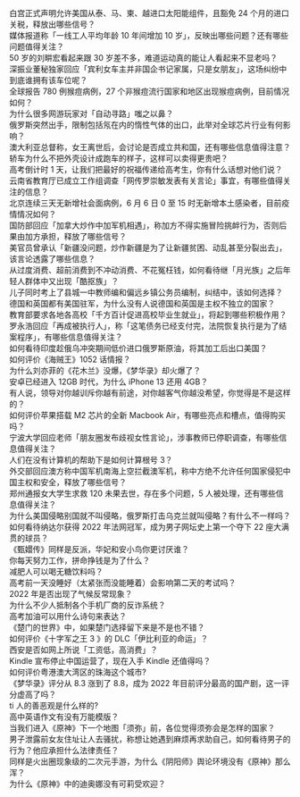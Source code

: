 白宫正式声明允许美国从泰、马、柬、越进口太阳能组件，且豁免 24 个月的进口关税，释放出哪些信号？  
媒体报道称「一线工人平均年龄 10 年间增加 10 岁」，反映出哪些问题？还有哪些问题值得关注？  
50 岁的刘畊宏看起来跟 30 岁差不多，难道运动真的能让人看起来不显老吗？  
深振业董秘独家回应「宾利女车主并非国企书记家属，只是女朋友」，这场纠纷中到底谁拥有该车位呢？  
全球报告 780 例猴痘病例，27 个非猴痘流行国家和地区出现猴痘病例，目前情况如何？  
为什么很多网游玩家对「自动寻路」嗤之以鼻？  
俄罗斯突然出手，限制包括氖在内的惰性气体的出口，此举对全球芯片行业有何影响？  
澳大利亚总督称，女王离世后，会讨论是否成立共和国，还有哪些信息值得注意？  
轿车为什么不把外壳设计成跑车的样子，这样可以卖得更贵吧？  
高考倒计时 1 天，让我们把最好的祝福传递给高考生，你有什么话想对他们说？  
云南省教育厅已成立工作组调查「网传罗崇敏发表有关言论」事宜，有哪些值得关注的信息？  
北京连续三天无新增社会面病例，6 月 6 日 0 至 15 时无新增本土感染者，目前疫情情况如何？  
国防部回应「加拿大炒作中加军机相遇」，称加方不得实施冒险挑衅行为，否则后果由加方承担，释放了哪些信号？  
美官员曾承认「新疆没问题，炒作新疆是为了让新疆贫困、动乱甚至分裂出去」，该言论透露了哪些信息？  
从过度消费、超前消费到不冲动消费、不花冤枉钱，如何看待继「月光族」之后年轻人群体中又出现「酷抠族」？  
儿子同时考上了县城一中教师编和偏远乡镇公务员编制，纠结中，该如何选择？  
德国和英国都有美国驻军，为什么没有人说德国和英国是主权不独立的国家？  
教育部要求各地各高校「千方百计促进高校毕业生就业」，将起到哪些积极作用？  
罗永浩回应「再成被执行人」，称「这笔债务已经支付完，法院恢复执行是为了结案程序」，有哪些信息值得关注？  
如何看待印度趁俄乌冲突期间低价进口俄罗斯原油，将其加工后出口美国？  
如何评价《海贼王》1052 话情报？  
为什么刘亦菲的《花木兰》没爆，《梦华录》却火爆了？  
安卓已经进入 12GB 时代，为什么 iPhone 13 还用 4GB？  
有人说，领导对你越训斥你越有前途，对你越客气你越没希望，你觉得是不是这样的？  
如何评价苹果搭载 M2 芯片的全新 Macbook Air，有哪些亮点和槽点，值得购买吗？  
宁波大学回应老师「朋友圈发布歧视女性言论」，涉事教师已停职调查，有哪些信息值得关注？  
人们在没有计算机的帮助下是如何计算根号 3？  
外交部回应澳方称中国军机南海上空拦截澳军机，称中方绝不允许任何国家侵犯中国主权和安全，释放了哪些信号？  
郑州通报女大学生求救 120 未果去世，存在多个问题，5 人被处理，还有哪些信息值得关注？  
为什么美国侵略别国就不叫侵略，俄罗斯打击乌克兰就叫侵略？有什么不一样吗？  
如何看待纳达尔获得 2022 年法网冠军，成为男子网坛史上第一个夺下 22 座大满贯的球员？  
《甄嬛传》同样是反派，华妃和安小鸟你更讨厌谁？  
你每天努力工作，拼命挣钱是为了什么？  
减肥人可以喝无糖饮料吗？  
高考前一天没睡好（太紧张而没能睡着）会影响第二天的考试吗？  
2022 年是否出现了气候反常现象？  
为什么不少人抵制各个手机厂商的反诈系统？  
高考加油可以用什么诗句来表达？  
《楚门的世界》中，如果楚门选择留下来是不是也不错？  
如何评价《十字军之王 3 》的 DLC「伊比利亚的命运」？  
西安是否如网上所说「工资低，高消费」？  
Kindle 宣布停止中国运营了，现在入手 Kindle 还值得吗？  
如何评价粤港澳大湾区的珠海这个城市?  
《梦华录》评分从 8.3 涨到了 8.8，成为 2022 年目前评分最高的国产剧，这一评分虚高了吗？  
ti 人的善恶观是什么样的?  
高中英语作文有没有万能模版？  
当我们进入《原神》下一个地图「须弥」前，各位觉得须弥会是怎样的国家？  
男子泄露前女友住址让人去骚扰，称想让她遇到麻烦再求助自己，如何看待男子的行为？他应承担什么法律责任？  
同样是火出圈现象级的二次元手游，为什么《阴阳师》舆论环境没有《原神》那么浑？  
为什么《原神》中的迪奥娜没有可莉受欢迎？  
